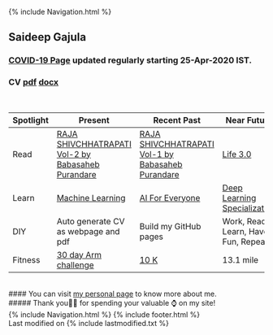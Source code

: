 <!-- Code Begin to use gtag in githubpages -->
<div id="text"></div> 
<!-- Global site tag (gtag.js) - Google Analytics -->
<script async src="https://www.googletagmanager.com/gtag/js?id=UA-139981219-1"></script>
<script>
  window.dataLayer = window.dataLayer || [];
  function gtag(){dataLayer.push(arguments);}
  gtag('js', new Date());

  gtag('config', 'UA-139981219-1');
</script>
<!-- Code End to use gtag in githubpages -->
{% include Navigation.html %}
<br>
## Saideep Gajula 
### <a href="https://deepuhub.github.io/pages/COVID-19" target="_blank">COVID-19 Page<a/> updated regularly starting 25-Apr-2020 IST.
### CV <a href="https://github.com/deepuHub/deepuhub.github.io/blob/master/docs/Saideep%20Gajula.pdf?raw=true" target="_blank">pdf<a/> <a href="https://github.com/deepuHub/deepuhub.github.io/blob/master/docs/Saideep%20Gajula.docx?raw=true" target="_blank">docx<a/>
<br>
  
Spotlight | Present | Recent Past | Near Future | Timeline
------------ | ------------- | ------------- | ------------- | -------------
Read | <a href="https://www.amazon.in/Raja-Shivchhatrapati-1-2-English/dp/B06XHVYQMZ" target="_blank">RAJA SHIVCHHATRAPATI Vol-2 by Babasaheb Purandare</a> | <a href="https://www.amazon.in/Raja-Shivchhatrapati-1-2-English/dp/B06XHVYQMZ" target="_blank">RAJA SHIVCHHATRAPATI Vol-1 by Babasaheb Purandare</a> | <a href="https://www.amazon.com/Life-3-0-Being-Artificial-Intelligence-ebook/dp/B06WGNPM7V/ref=sr_1_1?keywords=life+3.0&qid=1559279657&s=gateway&sr=8-1" target="_blank">Life 3.0</a> | <a href="https://deepuhub.github.io/reading-list/" target="_blank">Reading belt</a> 
Learn | <a href="https://www.coursera.org/learn/machine-learning?" target="_blank">Machine Learning</a> | <a href="https://www.coursera.org/learn/ai-for-everyone?" target="_blank">AI For Everyone</a> | <a href="https://www.coursera.org/specializations/deep-learning?" target="_blank">Deep Learning Specialization</a> | <a href="https://deepuhub.github.io/learning-list/" target="_blank">Learning belt</a> 
DIY | Auto generate CV as webpage and pdf  | Build my GitHub pages | Work, Read, Learn, Have Fun, Repeat! |  No Data, Generate it! 
Fitness |  <a href="https://deepuhub.github.io/images/09-Apr-2020_30DayArms.JPG.png" target="_blank">30 day Arm challenge</a> | <a href="https://deepuhub.github.io/images/10K_Gits.png" target="_blank">10 K</a> | 13.1 mile | --

<br>
#### You can visit <a href="https://deepuhub.github.io/pages/personal"> my personal page</a> to know more about me.
<br>
##### Thank you🙏🏽 for spending your valuable ⌚ on my site!
<br>
{% include Navigation.html %}
{% include footer.html %}
<br>
Last modified on {% include lastmodified.txt %} 

